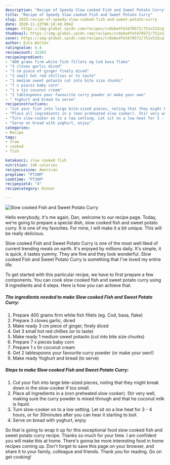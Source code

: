```yaml
---
description: "Recipe of Speedy Slow cooked Fish and Sweet Potato Curry"
title: "Recipe of Speedy Slow cooked Fish and Sweet Potato Curry"
slug: 2833-recipe-of-speedy-slow-cooked-fish-and-sweet-potato-curry
date: 2020-11-22T06:18:49.894Z
image: https://img-global.cpcdn.com/recipes/cc0abe4fe5478572/751x532cq70/slow-cooked-fish-and-sweet-potato-curry-recipe-main-photo.jpg
thumbnail: https://img-global.cpcdn.com/recipes/cc0abe4fe5478572/751x532cq70/slow-cooked-fish-and-sweet-potato-curry-recipe-main-photo.jpg
cover: https://img-global.cpcdn.com/recipes/cc0abe4fe5478572/751x532cq70/slow-cooked-fish-and-sweet-potato-curry-recipe-main-photo.jpg
author: Eula Walton
ratingvalue: 4.4
reviewcount: 32265
recipeingredient:
- "400 grams firm white fish fillets eg Cod basa flake"
- "3 cloves garlic diced"
- "3 cm piece of ginger finely diced"
- "3 small hot red chillies or to taste"
- "1 medium sweet potaoto cut into bite size chunks"
- "7 x pieces baby corn"
- "1 x tin coconut cream"
- "2 tablespoons your favourite curry powder or make your own"
- " Yoghurt and bread to serve"
recipeinstructions:
- "Cut your fish into large bite-sized pieces, noting that they might break down in the slow-cooker if too small."
- "Place all ingredients in a (non preheated slow cooker). Stir very well, making sure the curry powder is mixed through and that he coconut milk is liquid."
- "Turn slow-cooker on to a low setting. Let sit on a low heat for 3 - 4 hours, or for 30minutes after you can hear it starting to boil."
- "Serve on bread with yoghurt, enjoy"
categories:
- Recipe
tags:
- slow
- cooked
- fish

katakunci: slow cooked fish 
nutrition: 146 calories
recipecuisine: American
preptime: "PT20M"
cooktime: "PT36M"
recipeyield: "4"
recipecategory: Dinner

---
```



![Slow cooked Fish and Sweet Potato Curry](https://img-global.cpcdn.com/recipes/cc0abe4fe5478572/751x532cq70/slow-cooked-fish-and-sweet-potato-curry-recipe-main-photo.jpg)

Hello everybody, it's me again, Dan, welcome to our recipe page. Today, we're going to prepare a special dish, slow cooked fish and sweet potato curry. It is one of my favorites. For mine, I will make it a bit unique. This will be really delicious.



Slow cooked Fish and Sweet Potato Curry is one of the most well liked of current trending meals on earth. It's enjoyed by millions daily. It's simple, it is quick, it tastes yummy. They are fine and they look wonderful. Slow cooked Fish and Sweet Potato Curry is something that I've loved my entire life.


To get started with this particular recipe, we have to first prepare a few components. You can cook slow cooked fish and sweet potato curry using 9 ingredients and 4 steps. Here is how you can achieve that.

<!--inarticleads1-->

##### The ingredients needed to make Slow cooked Fish and Sweet Potato Curry:

1. Prepare 400 grams firm white fish fillets (eg. Cod, basa, flake)
1. Prepare 3 cloves garlic, diced
1. Make ready 3 cm piece of ginger, finely diced
1. Get 3 small hot red chillies (or to taste)
1. Make ready 1 medium sweet potaoto (cut into bite size chunks)
1. Prepare 7 x pieces baby corn
1. Prepare 1 x tin coconut cream
1. Get 2 tablespoons your favourite curry powder (or make your own!)
1. Make ready  Yoghurt and bread (to serve)




<!--inarticleads2-->

##### Steps to make Slow cooked Fish and Sweet Potato Curry:

1. Cut your fish into large bite-sized pieces, noting that they might break down in the slow-cooker if too small.
1. Place all ingredients in a (non preheated slow cooker). Stir very well, making sure the curry powder is mixed through and that he coconut milk is liquid.
1. Turn slow-cooker on to a low setting. Let sit on a low heat for 3 - 4 hours, or for 30minutes after you can hear it starting to boil.
1. Serve on bread with yoghurt, enjoy




So that is going to wrap it up for this exceptional food slow cooked fish and sweet potato curry recipe. Thanks so much for your time. I am confident you will make this at home. There's gonna be more interesting food in home recipes coming up. Don't forget to save this page on your browser, and share it to your family, colleague and friends. Thank you for reading. Go on get cooking!
